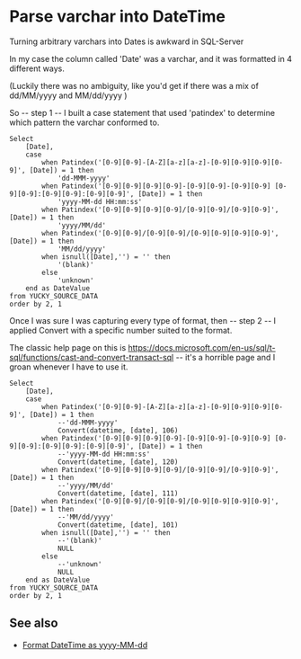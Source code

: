 # Parse varchar into DateTime

Turning arbitrary varchars into Dates is awkward in SQL-Server

In my case the column called 'Date' was a varchar, and it was formatted in 4 different ways.

(Luckily there was no ambiguity, like you'd get if there was a mix of dd/MM/yyyy and MM/dd/yyyy )

So -- step 1 -- I built a case statement that used 'patindex' to determine which pattern the varchar conformed to.

	Select
		[Date],
		case
			when Patindex('[0-9][0-9]-[A-Z][a-z][a-z]-[0-9][0-9][0-9][0-9]', [Date]) = 1 then
				'dd-MMM-yyyy'
			when Patindex('[0-9][0-9][0-9][0-9]-[0-9][0-9]-[0-9][0-9] [0-9][0-9]:[0-9][0-9]:[0-9][0-9]', [Date]) = 1 then
				'yyyy-MM-dd HH:mm:ss'
			when Patindex('[0-9][0-9][0-9][0-9]/[0-9][0-9]/[0-9][0-9]', [Date]) = 1 then
				'yyyy/MM/dd'
			when Patindex('[0-9][0-9]/[0-9][0-9]/[0-9][0-9][0-9][0-9]', [Date]) = 1 then
				'MM/dd/yyyy'
			when isnull([Date],'') = '' then
				'(blank)'
			else
				'unknown'
		end as DateValue
	from YUCKY_SOURCE_DATA
	order by 2, 1

Once I was sure I was capturing every type of format, then -- step 2 -- I applied Convert with a specific number suited to the format.

The classic help page on this is https://docs.microsoft.com/en-us/sql/t-sql/functions/cast-and-convert-transact-sql -- it's a horrible page and I groan whenever I have to use it.

	Select
		[Date],
		case
			when Patindex('[0-9][0-9]-[A-Z][a-z][a-z]-[0-9][0-9][0-9][0-9]', [Date]) = 1 then
				--'dd-MMM-yyyy'
				Convert(datetime, [date], 106)
			when Patindex('[0-9][0-9][0-9][0-9]-[0-9][0-9]-[0-9][0-9] [0-9][0-9]:[0-9][0-9]:[0-9][0-9]', [Date]) = 1 then
				--'yyyy-MM-dd HH:mm:ss'
				Convert(datetime, [date], 120)
			when Patindex('[0-9][0-9][0-9][0-9]/[0-9][0-9]/[0-9][0-9]', [Date]) = 1 then
				--'yyyy/MM/dd'
				Convert(datetime, [date], 111)
			when Patindex('[0-9][0-9]/[0-9][0-9]/[0-9][0-9][0-9][0-9]', [Date]) = 1 then
				--'MM/dd/yyyy'
				Convert(datetime, [date], 101)
			when isnull([Date],'') = '' then
				--'(blank)'
				NULL
			else
				--'unknown'
				NULL
		end as DateValue
	from YUCKY_SOURCE_DATA
	order by 2, 1


## See also

* [Format DateTime as yyyy-MM-dd](format_datetime_yyyy-MM-dd.md)